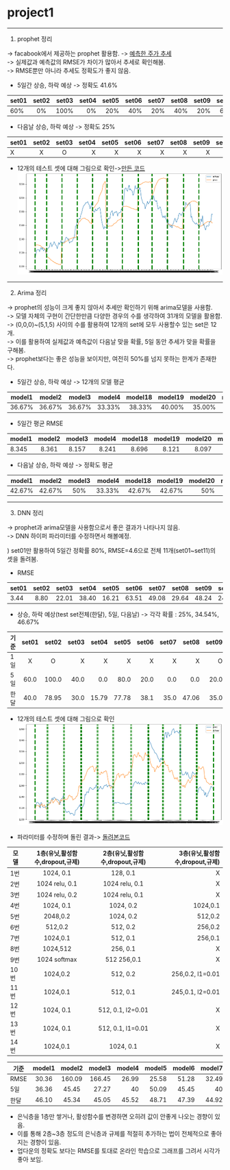 # project1


------------------------------------------------

1. prophet 정리   

-> facabook에서 제공하는 prophet 활용함.
-> [예측한 주가 추세](https://github.com/suminwooo/project1/blob/master/prophet1%20%EA%B0%9C%EB%B0%9C%ED%9B%84%20%EC%8B%9C%EA%B0%81%ED%99%94.ipynb)  
-> 실제값과 예측값의 RMSE가 차이가 많아서 추세로 확인해봄.  
-> RMSE뿐만 아니라 추세도 정확도가 좋지 않음.  


  - 5일간 상승, 하락 예상 -> 정확도 41.6%
  
| set01 | set02 | set03 | set04 |  set05 | set06 | set07 | set08 | set09 | set10 | set11 | set12 |   
| ---------- | :---------:| :----------: | ----------: |  ----------: | ----------: | ----------: | ----------: | ----------: | ----------: | ----------: | ----------: |
| 60% | 0% | 100% | 0% | 20% | 40% | 20% | 40% | 20% | 60% | 100% | 40% |  

  - 다음날 상승, 하락 예상 -> 정확도 25%

| set01 | set02 | set03 | set04 |  set05 | set06 | set07 | set08 | set09 | set10 | set11 | set12 |   
| ---------- | :---------:| :----------: | ----------: |  ----------: | ----------: | ----------: | ----------: | ----------: | ----------: | ----------: | ----------: |
| X | X | O | X | X | X | X | X | X | O | O | X |


  - 12개의 테스트 셋에 대해 그림으로 확인->[만든 코드](https://github.com/suminwooo/project1/blob/master/dnn%20plot%20%EB%A7%8C%EB%93%A0%EC%BD%94%EB%93%9C.ipynb)  
  ![prophet plot](prophetplot.png)

-----------------------------------------------

2. Arima 정리

-> prophet의 성능이 크게 좋지 않아서 추세만 확인하기 위해 arima모델을 사용함.    
-> 모델 자체의 구현이 간단한만큼 다양한 경우의 수를 생각하여 31개의 모델을 활용함.  
-> (0,0,0)~(5,1,5) 사이의 수를 활용하여 12개의 set에 모두 사용할수 있는 set은 12개.  
-> 이를 활용하여 실제값과 예측값이 다음날 맞을 확률, 5일 동안 추세가 맞을 확률을 구해봄.  
-> prophet보다는 좋은 성능을 보이지만, 여전히 50%를 넘지 못하는 한계가 존재한다.  


  - 5일간 상승, 하락 예상 -> 12개의 모델 평균  
  
| model1 | model2 | model3 | model4 |  model18 | model19 | model20 | model25 | model26 | model27 | model28 | model29 |     
| ---------- | :---------:| :----------: | ----------: |  ----------: | ----------: | ----------: | ----------: | ----------: | ----------: | ----------: | ----------: |  
| 36.67% | 36.67% | 36.67% |	33.33% |	38.33% |	40.00% |	35.00% |	40.00% |	36.67% |	33.33% |	36.67% |	35.00% |   
  
  - 5일간 평균 RMSE  
  
| model1 | model2 | model3 | model4 |  model18 | model19 | model20 | model25 | model26 | model27 | model28 | model29 |   
| ---------- | :---------:| :----------: | ----------: |  ----------: | ----------: | ----------: | ----------: | ----------: | ----------: | ----------: | ----------: |
| 8.345  |  8.361 | 8.157  |  8.241 | 8.696  |  8.121 |  8.097 | 8.504  | 8.266  | 8.262  | 8.278  | 8.283  | 
  
  - 다음날 상승, 하락 예상 -> 정확도 평균
  
| model1 | model2 | model3 | model4 |  model18 | model19 | model20 | model25 | model26 | model27 | model28 | model29 |   
| ---------- | :---------:| :----------: | ----------: |  ----------: | ----------: | ----------: | ----------: | ----------: | ----------: | ----------: | ----------: |
| 42.67% | 42.67% | 50% | 33.33% | 42.67% | 42.67% | 50% | 50% | 42.67% | 33.33% | 50% | 33.33% | 

----------------------------------------


3. DNN 정리

-> prophet과 arima모델을 사용함으로서 좋은 결과가 나타나지 않음.      
-> DNN 하이퍼 파라미터를 수정하면서 해볼예정.  
 

  ) set01만 활용하여 5일간 정확률 80%, RMSE=4.6으로 전체 11개(set01~set11)의 셋을 돌려봄.    

  
  - RMSE    
  
  
| set01 | set02 | set03 | set04 |  set05 | set06 | set07 | set08 | set09 | set10 | set11 |    
| ---------- | :---------:| :----------: | ----------: |  ----------: | ----------: | ----------: | ----------: | ----------: | ----------: | ----------: |
| 3.44 | 8.80 | 22.01 | 38.40 | 16.21 | 63.51 | 49.08 | 29.64 | 48.24 | 24.62 | 6.39 |  

  - 상승, 하락 예상(test set전체(한달), 5일, 다음날) -> 각각 확률 : 25%, 34.54%, 46.67%  
    
| 기준 | set01 | set02 | set03 | set04 |  set05 | set06 | set07 | set08 | set09 | set10 | set11 |     
| ---------- | :---------:| :----------: | ----------: |  ----------: | ----------: | ----------: | ----------: | ----------: | ----------: | ----------: | ----------: |
| 1일 | X | O | X | X | X | X | X | X | O | O | X |    
| 5일 | 60.0  | 100.0  | 40.0  | 0.0  | 80.0  | 20.0  | 0.0  | 0.0 | 20.0  | 20.0  | 40.0  |  
| 한달 | 40.0  | 78.95  | 30.0  | 15.79  | 77.78  | 38.1  | 35.0  | 47.06  | 35.0  | 52.63  | 63.16  |  


  - 12개의 테스트 셋에 대해 그림으로 확인  
  ![dnn plot](dnnplot.png)
  
  - 파라미터를 수정하며 돌린 결과-> [ 돌려본코드 ](https://github.com/suminwooo/project1/blob/master/DNN%20set01-%20set11%20%EB%8F%8C%EB%A6%B0%20%EC%BD%94%EB%93%9C.ipynb)
  
|모델	|	1층(유닛,활성함수,dropout,규제)	|	2층(유닛,활성함수,dropout,규제)|	3층(유닛,활성함수,dropout,규제)|	
| ---------- | :---------:| :----------: | ----------: |
|1번 	| 	1024, 0.1	|	128, 0.1 	|X|			
|2번 	| 	1024 relu, 0.1	|1024 relu, 0.1  	|X	|	
|3번 	| 	1024 relu, 0.2	|1024 relu, 0.1		|X	|
|4번 	| 	1024, 0.1	|	1024, 0.2		|1024,0.1 	|	
|5번 	| 	2048,0.2	|	1024, 0.2		|512,0.2 	 	|
|6번 |		512,0.2	|	512, 0.2	|	256,0.2  |
|7번 	|	1024,0.1	|	512, 0.1	|	256,0.1 |
|8번 |		1024,512	|	256, 0.1 	 	|X		|
|9번 	|	1024 softmax|	512		256,0.1  |X		|
|10번 |	1024,0.2	|	512, 0.2	|	256,0.2, l1=0.01  |
|11번 |	1024,0.1	|	512, 0.1	|	245,0.1, l2=0.01  |
|12번 |	1024, 0.1	|	512, 0.1, l2=0.01 |X			|
|13번 |	1024, 0.1	|	512, 0.1, l1=0.01	 	|X	|
|14번 |	1024,0.1	|	1024, 0.1  			|X|
  
| 기준 | model1 | model2 | model3 | model4 |  model5 | model6 | model7 | model8 | model9 | model10 | model11 | model12 | model13 | model14 |     
| ---------- | :---------:| :----------: | ----------: |  ----------: | ----------: | ----------: | ----------: | ----------: | ----------: | ----------: | ----------: | ----------: | ----------: | ----------: |    
| RMSE | 30.36 | 160.09 | 166.45 | 26.99 | 25.58 | 51.28 | 32.49 | 35.70 | 34.51 | 30.75 | 39.12 | 32.39 | 31.64 | 36.16 |    
| 5일 | 36.36 | 45.45 | 27.27 | 40 | 50.09 | 45.45 | 40 | 45.45 | 47.27 | 41.81 | 29.09 | 36.36 | 34.54 | 36.36 |  
| 한달 | 46.10 | 45.34 | 45.05 | 45.52 | 48.71 | 47.39 | 44.92 | 50.14 | 47.94 | 48.41 | 44.64 | 44.79 | 46.93 | 44.89 |  

  - 은닉층을 1층만 쌓거나, 활성함수를 변경하면 오히려 값이 안좋게 나오는 경향이 있음. 
  - 이를 통해 2층~3층 정도의 은닉층과 규제를 적절히 추가하는 법이 전체적으로 좋아지는 경향이 있음.
  - 업다운의 정확도 보다는 RMSE를 토대로 온라인 학습으로 그래프를 그려서 시각가 좋아 보임.
